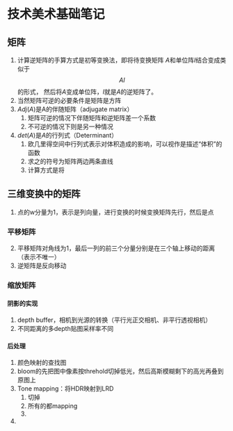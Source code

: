 # 技术美术基础笔记

## 矩阵
1. 计算逆矩阵的手算方式是初等变换法，即将待变换矩阵 $A$和单位阵$I$结合变成类似于
   $$AI$$
   的形式， 然后将$A$变成单位阵，$I$就是$A$的逆矩阵了。
2. 当然矩阵可逆的必要条件是矩阵是方阵
3. $Adj(A)$是A的伴随矩阵（adjugate matrix）
   1. 矩阵可逆的情况下伴随矩阵和逆矩阵差一个系数
   2. 不可逆的情况下则是另一种情况
4. $det(A)$是$A$的行列式（Determinant）
   1. 欧几里得空间中行列式表示对体积造成的影响，可以视作是描述“体积”的函数
   2. 求之的符号为矩阵两边两条直线
   3. 计算方式是将

## 三维变换中的矩阵
1. 点的w分量为1，表示是列向量，进行变换的时候变换矩阵先行，然后是点
### 平移矩阵
2. 平移矩阵对角线为1，最后一列的前三个分量分别是在三个轴上移动的距离（表示不唯一）
3. 逆矩阵是反向移动
### 缩放矩阵


#### 阴影的实现
1. depth buffer，相机到光源的转换（平行光正交相机、非平行透视相机）
2. 不同距离的多depth贴图采样率不同

#### 后处理
1. 颜色映射的查找图
2. bloom的先把图中像素按threhold切掉低光，然后高斯模糊剩下的高光再叠到原图上
3. Tone mapping：将HDR映射到LRD
   1. 切掉
   2. 所有的都mapping
   3. 
4. 